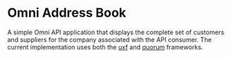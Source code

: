 # Omni Address Book

A simple Omni API application that displays the complete set of customers and suppliers
for the company associated with the API consumer. The current implementation uses both
the [uxf](https://github.com/hivesolutions/uxf) and [quorum](https://github.com/hivesolutions/flask_quorum) frameworks.
